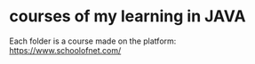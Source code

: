 # courses of my learning in JAVA

Each folder is a course made on the platform: https://www.schoolofnet.com/



